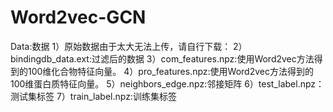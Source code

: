 # Word2vec-GCN

Data:数据
1）原始数据由于太大无法上传，请自行下载：
2）bindingdb_data.ext:过滤后的数据
3）com_features.npz:使用Word2vec方法得到的100维化合物特征向量。
4）pro_features.npz:使用Word2vec方法得到的100维蛋白质特征向量。
5）neighbors_edge.npz:邻接矩阵
6）test_label.npz：测试集标签
7）train_label.npz:训练集标签
